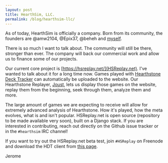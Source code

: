 ```yaml
---
layout: post
title: HearthSim, LLC.
permalink: /blog/hearthsim-llc/
---
```


As of today, HearthSim is officially a company. Born from its community, the
founders are @amw2104, @Epix37, @beheh and [myself](https://github.com/jleclanche).

There is so much I want to talk about. The community will still be there,
stronger than ever. The company will back our commercial work and allow us to
finance some of our projects.

Our current core project is [https://hsreplay.net/](HSReplay.net). I've wanted
to talk about it for a long time now.
Games played with [Hearthstone Deck Tracker](https://hsdecktracker.net/) can
automatically be uploaded to the website. Our Hearthstone Replayer,
[Joust](https://github.com/HearthSim/joust), lets us display those games on the
website, replay them from the beginning, seek through them, analyze them and
more.

The large amount of games we are expecting to receive will allow for extremely
advanced analysis of Hearthstone. How it's played, how the meta evolves, what
is and isn't popular.
HSReplay.net is open source (repository to be made available very soon), built
on a Django stack. If you are interested in contributing, reach out directly on
the Github issue tracker or in the `#hearthsim` IRC channel!

If you want to try out the HSReplay.net beta test, join `#HSReplay` on Freenode
and download the HDT client from [this page](https://hsreplay.net/pages/beta/).

Jerome
